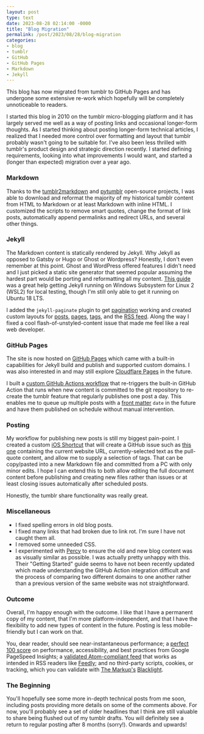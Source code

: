 ```yaml
---
layout: post
type: text
date: 2023-08-28 02:14:00 -0000
title: "Blog Migration"
permalink: /post/2023/08/28/blog-migration
categories: 
- blog
- tumblr
- GitHub
- GitHub Pages
- Markdown
- Jekyll
---
```

This blog has now migrated from tumblr to GitHub Pages and has undergone some extensive re-work which hopefully will be completely unnoticeable to readers.

I started this blog in 2010 on the tumblr micro-blogging platform and it has largely served me well as a way of posting links and occasional longer-form thoughts. As I started thinking about posting longer-form technical articles, I realized that I needed more control over formatting and layout that tumblr probably wasn't going to be suitable for. I've also been less thrilled with tumblr's product design and strategic direction recently. I started defining requirements, looking into what improvements I would want, and started a (longer than expected) migration over a year ago.

### Markdown
Thanks to the [tumblr2markdown](https://github.com/jaanus/tumblr2markdown) and [pytumblr](https://github.com/tumblr/pytumblr) open-source projects, I was able to download and reformat the majority of my historical tumblr content from HTML to Markdown or at least Markdown with inline HTML. I customized the scripts to remove smart quotes, change the format of link posts, automatically append permalinks and redirect URLs, and several other things.

### Jekyll
The Markdown content is statically rendered by Jekyll. Why Jekyll as opposed to Gatsby or Hugo or Ghost or Wordpress? Honestly, I don't even remember at this point. Ghost and WordPress offered features I didn't need and I just picked a static site generator that seemed popular assuming the hardest part would be porting and reformatting all my content. [This guide](https://davemateer.com/2020/10/20/running-jekyll-on-wsl2) was a great help getting Jekyll running on Windows Subsystem for Linux 2 (WSL2) for local testing, though I'm still only able to get it running on Ubuntu 18 LTS. 

I added the `jekyll-paginate` plugin to get [pagination](/page/2/) working and created custom layouts for [posts](/post/359137099/hello-world), [pages](/now), [tags](/tagged/security), and the [RSS feed](/feeds/atom.xml). Along the way I fixed a cool flash-of-unstyled-content issue that made me feel like a real web developer.

### GitHub Pages
The site is now hosted on [GitHub Pages](https://docs.github.com/en/pages/getting-started-with-github-pages/about-github-pages) which came with a built-in capabilities for Jekyll build and publish and supported custom domains. I was also interested in and may still explore [Cloudflare Pages](https://developers.cloudflare.com/pages) in the future.

I built a [custom GitHub Actions workflow](https://github.com/hpshelton/hpshelton.github.io/blob/main/.github/workflows/rebuild.yml) that re-triggers the built-in GitHub Action that runs when new content is committed to the git repository to re-create the tumblr feature that regularly publishes one post a day. This enables me to queue up multiple posts with a [front matter](https://jekyllrb.com/docs/front-matter/) `date` in the future and have them published on schedule without manual intervention.

### Posting
My workflow for publishing new posts is still my biggest pain-point. I created a custom [iOS Shortcut](https://support.apple.com/guide/shortcuts/welcome/ios) that will create a GitHub issue such as [this one](https://github.com/hpshelton/hpshelton.github.io/issues/40) containing the current website URL, currently-selected text as the pull-quote content, and allow me to supply a selection of tags. That can be copy/pasted into a new Markdown file and committed from a PC with only minor edits. I hope I can extend this to both allow editing the full document content before publishing and creating new files rather than issues or at least closing issues automatically after scheduled posts.

Honestly, the tumblr share functionality was really great.

### Miscellaneous
- I fixed spelling errors in old blog posts. 
- I fixed many links that had broken due to link rot. I'm sure I have not caught them all. 
- I removed some unneeded CSS.
- I experimented with [Percy](https://percy.io/visual-testing) to ensure the old and new blog content was as visually similar as possible. I was actually pretty unhappy with this. Their "Getting Started" guide seems to have not been recently updated which made understanding the GitHub Action integration difficult and the process of comparing two different domains to one another rather than a previous version of the same website was not straightforward.

### Outcome
Overall, I'm happy enough with the outcome. I like that I have a permanent copy of my content, that I'm more platform-independent, and that I have the flexibility to add new types of content in the future. Posting is less mobile-friendly but I can work on that.

You, dear reader, should see near-instantaneous performance; a [perfect 100 score](https://pagespeed.web.dev/analysis/https-hpshelton-com/a28lh59d0r?form_factor=desktop) on performance, accessibility, and best practices from Google PageSpeed Insights; a [validated Atom-compliant feed](https://validator.w3.org/feed/check.cgi?url=https%3A%2F%2Fhpshelton.com%2Ffeeds%2Fatom.xml#l1) that works as intended in RSS readers like [Feedly](https://feedly.com/i/subscription/feed%2Fhttps%3A%2F%2Fhpshelton.com%2Ffeeds%2Fatom.xml); and no third-party scripts, cookies, or tracking, which you can validate with [The Markup's](https://themarkup.org/) [Blacklight](https://themarkup.org/blacklight?url=hpshelton.com).

### The Beginning
You'll hopefully see some more in-depth technical posts from me soon, including posts providing more details on some of the comments above. For now, you'll probably see a set of older headlines that I think are still valuable to share being flushed out of my tumblr drafts. You will definitely see a return to regular posting after 8 months (sorry!). Onwards and upwards!